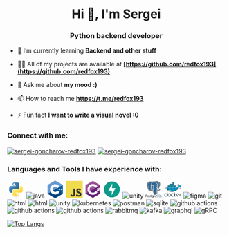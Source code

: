 <h1 align="center">Hi 👋, I'm Sergei</h1>
<h3 align="center">Python backend developer</h3>

- 🌱 I’m currently learning **Backend and other stuff**

- 👨‍💻 All of my projects are available at **[https://github.com/redfox193](https://github.com/redfox193)**

- 💬 Ask me about **my mood :)**

- 📫 How to reach me **https://t.me/redfox193**

- ⚡ Fun fact **I want to write a visual novel :0**

<h3 align="left">Connect with me:</h3>
<p align="left">
<a href="https://linkedin.com/in/sergei-goncharov-redfox193" target="blank"><img align="center" src="https://raw.githubusercontent.com/rahuldkjain/github-profile-readme-generator/master/src/images/icons/Social/linked-in-alt.svg" alt="sergei-goncharov-redfox193" height="30" width="40" /></a>
<a href="https://leetcode.com/u/redfox193/" target="blank"><img align="center" src="https://upload.wikimedia.org/wikipedia/commons/1/19/LeetCode_logo_black.png" alt="sergei-goncharov-redfox193" height="40" width="40" /></a>
<h3 align="left">Languages and Tools I have experience with:</h3>
<p align="left"> 
<img src="https://raw.githubusercontent.com/devicons/devicon/master/icons/python/python-original.svg" alt="python" width="40" height="40"/> 
<img src="https://cdn4.iconfinder.com/data/icons/logos-and-brands/512/181_Java_logo_logos-512.png" alt="java" width="40" height="40"/>
<img src="https://raw.githubusercontent.com/devicons/devicon/master/icons/cplusplus/cplusplus-original.svg" alt="cplusplus" width="40" height="40"/>
<img src="https://raw.githubusercontent.com/devicons/devicon/master/icons/javascript/javascript-original.svg" alt="javascript" width="40" height="40"/>
<img src="https://raw.githubusercontent.com/devicons/devicon/master/icons/csharp/csharp-original.svg" alt="csharp" width="40" height="40"/>
<img src="https://raw.githubusercontent.com/github/explore/5deae0f0b95cec79f799c152535ca275e64595bb/topics/fastapi/fastapi.png" alt="fastapi" width="40" height="40"/>
<img src="https://static-00.iconduck.com/assets.00/django-icon-1606x2048-lwmw1z73.png" alt="unity" width="40" height="40"/>
<img src="https://raw.githubusercontent.com/devicons/devicon/master/icons/postgresql/postgresql-original-wordmark.svg" alt="postgresql" width="40" height="40"/>
<img src="https://raw.githubusercontent.com/devicons/devicon/master/icons/docker/docker-original-wordmark.svg" alt="docker" width="40" height="40"/>
<img src="https://www.vectorlogo.zone/logos/figma/figma-icon.svg" alt="figma" width="40" height="40"/>
<img src="https://www.vectorlogo.zone/logos/git-scm/git-scm-icon.svg" alt="git" width="40" height="40"/>
<img src="https://raw.githubusercontent.com/gist/tracend/3798496/raw/640a549782e952bdbe31fbb41f819fa96240de42/HTML5_SF.svg" alt="html" width="40" height="40"/>
<img src="https://upload.wikimedia.org/wikipedia/commons/thumb/6/62/CSS3_logo.svg/800px-CSS3_logo.svg.png" alt="html" width="40" height="40"/>
<img src="https://www.vectorlogo.zone/logos/unity3d/unity3d-icon.svg" alt="unity" width="40" height="40"/>
<img src="https://habrastorage.org/webt/l0/fx/s_/l0fxs_nscjbms9fb7syfluc7tjw.png" alt="kubernetes" width="40" height="40"/>
<img src="https://www.svgrepo.com/show/354202/postman-icon.svg" alt="postman" width="40" height="40"/>
<img src="https://cdn.icon-icons.com/icons2/2699/PNG/512/sqlite_logo_icon_169724.png" alt="sqlite" width="40" height="40"/>
<img src="https://icon.icepanel.io/Technology/svg/GitHub-Actions.svg" alt="github actions" width="40" height="40"/>
<img src="https://upload.wikimedia.org/wikipedia/commons/1/19/Celery_logo.png" alt="github actions" width="40" height="40"/>
<img src="https://cdn.iconscout.com/icon/free/png-256/free-redis-4-1175103.png?f=webp" alt="github actions" width="40" height="40"/>
<img src="https://pbs.twimg.com/profile_images/1223261138059780097/eH73w5lN_400x400.jpg" alt="rabbitmq" width="40" height="40"/>
<img src="https://upload.wikimedia.org/wikipedia/commons/thumb/0/0a/Apache_kafka-icon.svg/1200px-Apache_kafka-icon.svg.png" alt="kafka" width="40" height="40"/>
<img src="https://upload.wikimedia.org/wikipedia/commons/thumb/1/17/GraphQL_Logo.svg/1200px-GraphQL_Logo.svg.png" alt="graphql" width="40" height="40"/>
<img src="https://grpc.io/img/logos/grpc-icon-color.png" alt="gRPC" width="40" height="40"/>
</p>

[![Top Langs](https://github-readme-stats.vercel.app/api/top-langs/?username=redfox193&hide=html,css,tex&layout=compact)](https://github.com/anuraghazra/github-readme-stats)
